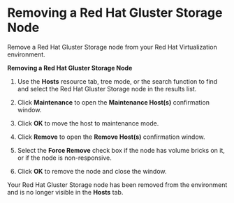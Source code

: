# Removing a Red Hat Gluster Storage Node

Remove a Red Hat Gluster Storage node from your Red Hat Virtualization environment.

**Removing a Red Hat Gluster Storage Node**

1. Use the **Hosts** resource tab, tree mode, or the search function to find and select the Red Hat Gluster Storage node in the results list.

2. Click **Maintenance** to open the **Maintenance Host(s)** confirmation window.

3. Click **OK** to move the host to maintenance mode.

4. Click **Remove** to open the **Remove Host(s)** confirmation window.

5. Select the **Force Remove** check box if the node has volume bricks on it, or if the node is non-responsive.

6. Click **OK** to remove the node and close the window.

Your Red Hat Gluster Storage node has been removed from the environment and is no longer visible in the **Hosts** tab.
